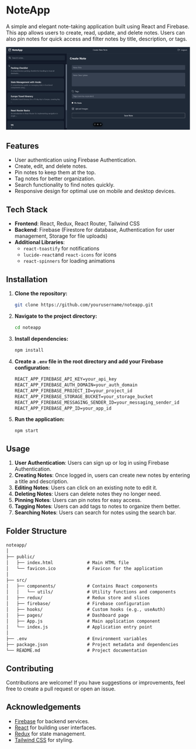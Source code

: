 
# NoteApp

A simple and elegant note-taking application built using React and Firebase. This app allows users to create, read, update, and delete notes. Users can also pin notes for quick access and filter notes by title, description, or tags.

![NoteApp](https://github.com/manichandra95151/Mani-s-Portfolio/blob/main/src/Data/imgaes/NoteApp.png?raw=true)

## Features

- User authentication using Firebase Authentication.
- Create, edit, and delete notes.
- Pin notes to keep them at the top.
- Tag notes for better organization.
- Search functionality to find notes quickly.
- Responsive design for optimal use on mobile and desktop devices.

## Tech Stack

- **Frontend**: React, Redux, React Router, Tailwind CSS
- **Backend**: Firebase (Firestore for database, Authentication for user management, Storage for file uploads)
- **Additional Libraries**:
  - `react-toastify` for notifications
  - `lucide-react`and `react-icons` for icons
  - `react-spinners` for loading animations

## Installation

1. **Clone the repository:**
   ```bash
   git clone https://github.com/yourusername/noteapp.git
   ```

2. **Navigate to the project directory:**
   ```bash
   cd noteapp
   ```

3. **Install dependencies:**
   ```bash
   npm install
   ```

4. **Create a `.env` file in the root directory and add your Firebase configuration:**
   ```env
   REACT_APP_FIREBASE_API_KEY=your_api_key
   REACT_APP_FIREBASE_AUTH_DOMAIN=your_auth_domain
   REACT_APP_FIREBASE_PROJECT_ID=your_project_id
   REACT_APP_FIREBASE_STORAGE_BUCKET=your_storage_bucket
   REACT_APP_FIREBASE_MESSAGING_SENDER_ID=your_messaging_sender_id
   REACT_APP_FIREBASE_APP_ID=your_app_id
   ```

5. **Run the application:**
   ```bash
   npm start
   ```

## Usage

1. **User Authentication**: Users can sign up or log in using Firebase Authentication.
2. **Creating Notes**: Once logged in, users can create new notes by entering a title and description.
3. **Editing Notes**: Users can click on an existing note to edit it.
4. **Deleting Notes**: Users can delete notes they no longer need.
5. **Pinning Notes**: Users can pin notes for easy access.
6. **Tagging Notes**: Users can add tags to notes to organize them better.
7. **Searching Notes**: Users can search for notes using the search bar.

## Folder Structure

```
noteapp/
│
├── public/
│   ├── index.html             # Main HTML file
│   └── favicon.ico            # Favicon for the application
│
├── src/
│   ├── components/            # Contains React components
│   │   └── utils/             # Utility functions and components
│   ├── redux/                 # Redux store and slices
│   ├── firebase/              # Firebase configuration
│   ├── hooks/                 # Custom hooks (e.g., useAuth)
│   ├── pages/                 # Dashboard page
│   ├── App.js                 # Main application component
│   └── index.js               # Application entry point
│   
├── .env                       # Environment variables
├── package.json               # Project metadata and dependencies
└── README.md                  # Project documentation
```

## Contributing

Contributions are welcome! If you have suggestions or improvements, feel free to create a pull request or open an issue.


## Acknowledgements

- [Firebase](https://firebase.google.com/) for backend services.
- [React](https://reactjs.org/) for building user interfaces.
- [Redux](https://redux.js.org/) for state management.
- [Tailwind CSS](https://tailwindcss.com/) for styling.
